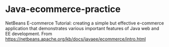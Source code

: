 # Java-ecommerce-practice
NetBeans E-commerce Tutorial: creating a simple but effective e-commerce application that demonstrates various important features of Java web and EE development. From https://netbeans.apache.org/kb/docs/javaee/ecommerce/intro.html
